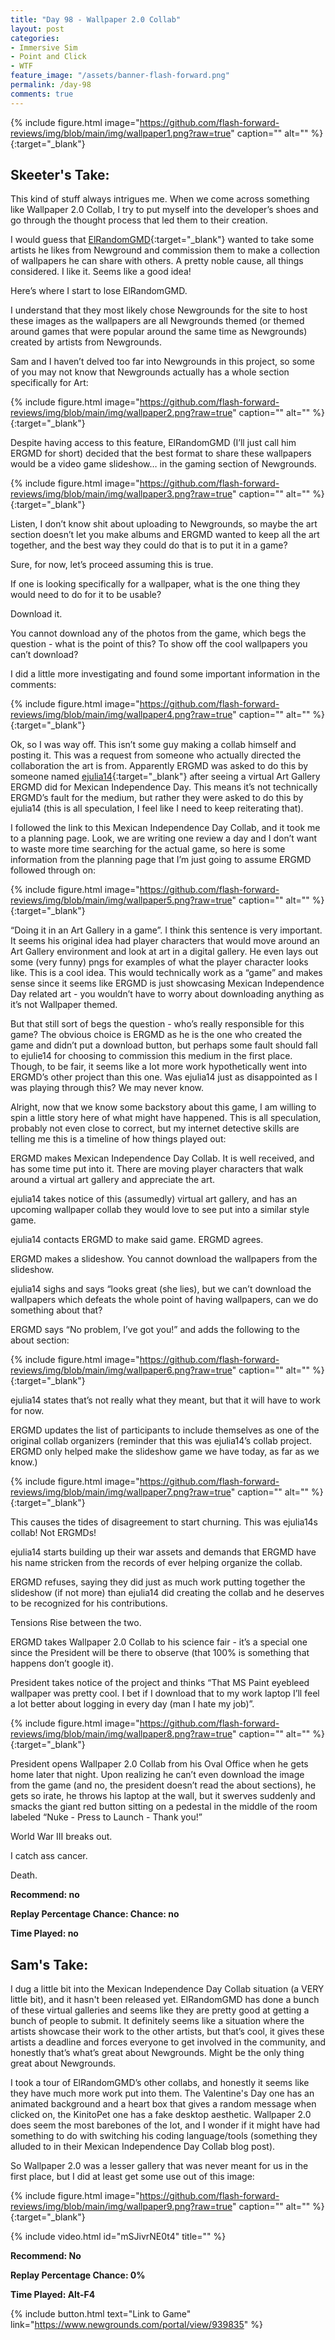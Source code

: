 ```yaml
---
title: "Day 98 - Wallpaper 2.0 Collab"
layout: post
categories:
- Immersive Sim
- Point and Click
- WTF
feature_image: "/assets/banner-flash-forward.png"
permalink: /day-98
comments: true
---
```


{% include figure.html image="https://github.com/flash-forward-reviews/img/blob/main/img/wallpaper1.png?raw=true" caption="" alt="" %}{:target="_blank"}

## Skeeter's Take:

This kind of stuff always intrigues me. When we come across something like Wallpaper 2.0 Collab, I try to put myself into the developer’s shoes and go through the thought process that led them to their creation. 

I would guess that [ElRandomGMD](https://elrandomgmd.newgrounds.com/){:target="_blank"} wanted to take some artists he likes from Newground and commission them to make a collection of wallpapers he can share with others. A pretty noble cause, all things considered. I like it. Seems like a good idea!

Here’s where I start to lose ElRandomGMD. 

I understand that they most likely chose Newgrounds for the site to host these images as the wallpapers are all Newgrounds themed (or themed around games that were popular around the same time as Newgrounds) created by artists from Newgrounds. 

Sam and I haven’t delved too far into Newgrounds in this project, so some of you may not know that Newgrounds actually has a whole section specifically for Art:

{% include figure.html image="https://github.com/flash-forward-reviews/img/blob/main/img/wallpaper2.png?raw=true" caption="" alt="" %}{:target="_blank"}

Despite having access to this feature, ElRandomGMD (I’ll just call him ERGMD for short) decided that the best format to share these wallpapers would be a video game slideshow… in the gaming section of Newgrounds.

{% include figure.html image="https://github.com/flash-forward-reviews/img/blob/main/img/wallpaper3.png?raw=true" caption="" alt="" %}{:target="_blank"}

Listen, I don’t know shit about uploading to Newgrounds, so maybe the art section doesn’t let you make albums and ERGMD wanted to keep all the art together, and the best way they could do that is to put it in a game? 

Sure, for now, let’s proceed assuming this is true. 

If one is looking specifically for a wallpaper, what is the one thing they would need to do for it to be usable? 

Download it. 

You cannot download any of the photos from the game, which begs the question - what is the point of this? To show off the cool wallpapers you can’t download? 

I did a little more investigating and found some important information in the comments:

{% include figure.html image="https://github.com/flash-forward-reviews/img/blob/main/img/wallpaper4.png?raw=true" caption="" alt="" %}{:target="_blank"}

Ok, so I was way off. This isn’t some guy making a collab himself and posting it. This was a request from someone who actually directed the collaboration the art is from. Apparently ERGMD was asked to do this by someone named [ejulia14](https://ejulia14.newgrounds.com/){:target="_blank"} after seeing a virtual Art Gallery ERGMD did for Mexican Independence Day. This means it’s not technically ERGMD’s fault for the medium, but rather they were asked to do this by ejulia14 (this is all speculation, I feel like I need to keep reiterating that). 

I followed the link to this Mexican Independence Day Collab, and it took me to a planning page. Look, we are writing one review a day and I don’t want to waste more time searching for the actual game, so here is some information from the planning page that I’m just going to assume ERGMD followed through on:

{% include figure.html image="https://github.com/flash-forward-reviews/img/blob/main/img/wallpaper5.png?raw=true" caption="" alt="" %}{:target="_blank"}

“Doing it in an Art Gallery in a game”. I think this sentence is very important. It seems his original idea had player characters that would move around an Art Gallery environment and look at art in a digital gallery. He even lays out some (very funny) pngs for examples of what the player character looks like. This is a cool idea. This would technically work as a “game” and makes sense since it seems like ERGMD is just showcasing Mexican Independence Day related art - you wouldn’t have to worry about downloading anything as it’s not Wallpaper themed. 

But that still sort of begs the question - who’s really responsible for this game? The obvious choice is ERGMD as he is the one who created the game and didn’t put a download button, but perhaps some fault should fall to ejulie14 for choosing to commission this medium in the first place. Though, to be fair, it seems like a lot more work hypothetically went into ERGMD’s other project than this one. Was ejulia14 just as disappointed as I was playing through this? We may never know.

Alright, now that we know some backstory about this game, I am willing to spin a little story here of what might have happened. This is all speculation, probably not even close to correct, but my internet detective skills are telling me this is a timeline of how things played out: 

ERGMD makes Mexican Independence Day Collab. It is well received, and has some time put into it. There are moving player characters that walk around a virtual art gallery and appreciate the art.

ejulia14 takes notice of this (assumedly) virtual art gallery, and has an upcoming wallpaper collab they would love to see put into a similar style game. 

ejulia14 contacts ERGMD to make said game. ERGMD agrees.

ERGMD makes a slideshow. You cannot download the wallpapers from the slideshow. 

ejulia14 sighs and says “looks great (she lies), but we can’t download the wallpapers which defeats the whole point of having wallpapers, can we do something about that? 

ERGMD says “No problem, I’ve got you!” and adds the following to the about section: 

{% include figure.html image="https://github.com/flash-forward-reviews/img/blob/main/img/wallpaper6.png?raw=true" caption="" alt="" %}{:target="_blank"}

ejulia14 states that’s not really what they meant, but that it will have to work for now. 

ERGMD updates the list of participants to include themselves as one of the original collab organizers (reminder that this was ejulia14’s collab project. ERGMD only helped make the slideshow game we have today, as far as we know.)

{% include figure.html image="https://github.com/flash-forward-reviews/img/blob/main/img/wallpaper7.png?raw=true" caption="" alt="" %}{:target="_blank"}

This causes the tides of disagreement to start churning. This was ejulia14s collab! Not ERGMDs! 

ejulia14 starts building up their war assets and demands that ERGMD have his name stricken from the records of ever helping organize the collab. 

ERGMD refuses, saying they did just as much work putting together the slideshow (if not more) than ejulia14 did creating the collab and he deserves to be recognized for his contributions. 

Tensions Rise between the two.

ERGMD takes Wallpaper 2.0 Collab to his science fair - it’s a special one since the President will be there to observe (that 100% is something that happens don’t google it). 

President takes notice of the project and thinks “That MS Paint eyebleed wallpaper was pretty cool. I bet if I download that to my work laptop I’ll feel a lot better about logging in every day (man I hate my job)”.

{% include figure.html image="https://github.com/flash-forward-reviews/img/blob/main/img/wallpaper8.png?raw=true" caption="" alt="" %}{:target="_blank"}

President opens Wallpaper 2.0 Collab from his Oval Office when he gets home later that night. 
Upon realizing he can’t even download the image from the game (and no, the president doesn’t read the about sections), he gets so irate, he throws his laptop at the wall, but it swerves suddenly and smacks the giant red button sitting on a pedestal in the middle of the room labeled “Nuke - Press to Launch - Thank you!” 

World War III breaks out.

I catch ass cancer. 

Death.

**Recommend: no**

**Replay Percentage Chance: Chance: no**

**Time Played: no**

## Sam's Take:

I dug a little bit into the Mexican Independence Day Collab situation (a VERY little bit), and it hasn't been released yet. ElRandomGMD has done a bunch of these virtual galleries and seems like they are pretty good at getting a bunch of people to submit. It definitely seems like a situation where the artists showcase their work to the other artists, but that’s cool, it gives these artists a deadline and forces everyone to get involved in the community, and honestly that’s what’s great about Newgrounds. Might be the only thing great about Newgrounds.

I took a tour of ElRandomGMD’s other collabs, and honestly it seems like they have much more work put into them. The Valentine's Day one has an animated background and a heart box that gives a random message when clicked on, the KinitoPet one has a fake desktop aesthetic. Wallpaper 2.0 does seem the most barebones of the lot, and I wonder if it might have had something to do with switching his coding language/tools (something they alluded to in their Mexican Independence Day Collab blog post).

So Wallpaper 2.0 was a lesser gallery that was never meant for us in the first place, but I did at least get some use out of this image:

{% include figure.html image="https://github.com/flash-forward-reviews/img/blob/main/img/wallpaper9.png?raw=true" caption="" alt="" %}{:target="_blank"}

{% include video.html id="mSJivrNE0t4" title="" %}

**Recommend: No**

**Replay Percentage Chance: 0%**

**Time Played: Alt-F4**

{% include button.html text="Link to Game" link="https://www.newgrounds.com/portal/view/939835" %}